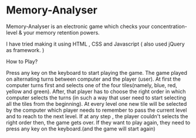 # Memory-Analyser

Memory-Analyser is an electronic game which checks your concentration-level & your memory retention powers.

I have tried making it using HTML , CSS and Javascript ( also used jQuery as framework. )

How to Play?

Press any key on the keyboard to start playing the game.
The game played on alternating turns between computer and the player (user).
At first the computer turns first and selects one of the four tiles(namely, blue, red, yellow and green).
After, that player has to choose the right order in which computer selects the turns (in such a way that user need to start selecting all the tiles from the beginning).
At every level one new tile will be selected by the computer which player needs to remember to pass the current level and to reach to the next level.
If at any step , the player couldn't selects the right order then, the game gets over.
If they want to play again, they need to press any key on the keyboard.(and the game will start again)
